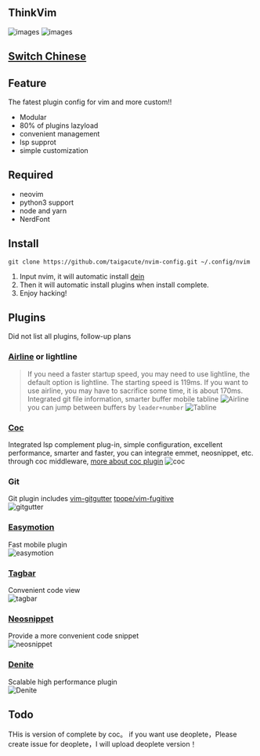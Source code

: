 ## ThinkVim 

![images](https://github.com/Marlboro-go/Neovim-for-go/blob/master/screenshot/thinkvim.png)
![images](https://github.com/Marlboro-go/Neovim-for-go/blob/master/screenshot/nvim1.png)


## [Switch Chinese](https://github.com/taigacute/nvim-config/blob/master/README-CN.md)
## Feature

The fatest plugin config for vim  and more custom!!

* Modular
* 80% of plugins lazyload
* convenient management
* lsp supprot
* simple customization
## Required
* neovim
* python3 support
* node and yarn
* NerdFont
## Install
```
git clone https://github.com/taigacute/nvim-config.git ~/.config/nvim
```
1. Input nvim, it will automatic install [dein](https://github.com/Shougo/dein.nvim)
2. Then it will automatic install plugins when install complete.
3. Enjoy hacking!
## Plugins
Did not list all plugins, follow-up plans
### [Airline](https://github.com/vim-airline/vim-airline) or lightline
   >If you need a faster startup speed, you may need to use lightline, the default option is lightline. The starting speed is 119ms. If you want to use airline, you may have to sacrifice some time, it is about 170ms.
   Integrated git file information, smarter buffer mobile tabline
   ![Airline](https://github.com/taigacute/nvim-config/blob/master/screenshot/airline.png)
   you can jump between buffers by `leader+number`
   ![Tabline](https://github.com/taigacute/nvim-config/blob/master/screenshot/tabline.png)
### [Coc](https://github.com/neoclide/coc.nvim)
   Integrated lsp complement plug-in, simple configuration, excellent performance, smarter and faster, you can integrate        emmet, neosnippet, etc. through coc middleware, [more about coc plugin](https://github.com/neoclide/coc.nvim)
    ![coc](https://github.com/taigacute/nvim-config/blob/master/screenshot/coc.png)
### Git
   Git plugin includes [vim-gitgutter](https://github.com/airblade/vim-gitgutter) [tpope/vim-fugitive](https://github.com/tpope/vim-fugitive)  
   ![gitgutter](https://github.com/taigacute/nvim-config/blob/master/screenshot/gitgutter.png)
### [Easymotion](https://github.com/easymotion/vim-easymotion)
   Fast mobile plugin  
   ![easymotion](https://github.com/taigacute/nvim-config/blob/master/screenshot/easymotion.png)
### [Tagbar](https://github.com/majutsushi/tagbar)
   Convenient code view  
   ![tagbar](https://github.com/taigacute/nvim-config/blob/master/screenshot/tagbar.png)
### [Neosnippet](https://github.com/Shougo/neosnippet)
   Provide a more convenient code snippet  
   ![neosnippet](https://github.com/taigacute/nvim-config/blob/master/screenshot/neosnippet.gif)
### [Denite](https://github.com/Shougo/denite.nvim)
   Scalable high performance plugin  
   ![Denite](https://github.com/taigacute/nvim-config/blob/master/screenshot/Denite.png)
## Todo
THis is version of complete by coc。 if you want use deoplete，Please create issue for deoplete，I will upload deoplete version！  
